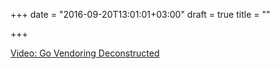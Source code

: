 +++
date = "2016-09-20T13:01:01+03:00"
draft = true
title = ""

+++

<p><a href="/stories/1020">Video: Go Vendoring Deconstructed </a></p>
